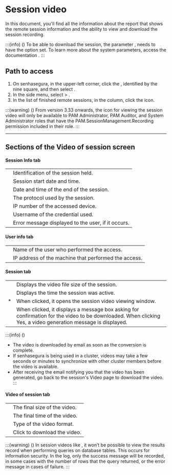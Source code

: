 # Session video 

In this document, you'll find all the information about the  report that shows the remote session information and the ability to view and download the session recording.

:::(info) ()
To be able to download the session, the parameter , needs to have the option  set. To learn more about the system parameters, access the documentation .
:::

## Path to access

1. On senhasegura, in the upper-left corner, click the , identified by the nine square, and then select .
2. In the side menu, select  > .
3. In the list of finished remote sessions, in the  column, click the  icon.

:::(warning) ()
From version 3.33 onwards, the icon for viewing the session video will only be available to PAM Administrator, PAM Auditor, and System Administrator roles that have the PAM.SessionManagement.Recording permission included in their role.
:::

---
## Sections of the Video of session screen

#### Session Info tab

|  |  |
|---|---|
|  | Identification of the session held. |
|  | Session start date and time. |
|  | Date and time of the end of the session. |
|  | The protocol used by the session. |
|  | IP number of the accessed device. |
|  | Username of the credential used. |
|  | Error message displayed to the user, if it occurs. |

#### User info tab
|  |  |
|---|---|
|  | Name of the user who performed the access. |
|  | IP address of the machine that performed the access. | 

#### Session tab
|  |  |
|---|---|
|  | Displays the video file size of the session. |
|  | Displays the time the session was active. |
| * | When clicked, it opens the session video viewing window. |
|  | When clicked, it displays a message box asking for confirmation for the video to be downloaded. When clicking Yes, a video generation message is displayed. |

:::(info) ()
* The video is downloaded by email as soon as the conversion is complete.
* If senhasegura is being used in a cluster, videos may take a few seconds or minutes to synchronize with other cluster members before the video is available.
* After receiving the email notifying you that the video has been generated, go back to the session's Video page to download the video.
:::

#### Video of session tab
|  |  |
|---|---|
|  | The final size of the video. |
|  | The final time of the video. |
|  | Type of the video format. |
|  | Click to download the video. | 

:::(warning) ()
In session videos like , it won’t be possible to view the results record when performing queries on database tables. This occurs for information security. In the log, only the success message will be recorded, in some cases with the number of rows that the query returned, or the error message in cases of failure.
:::